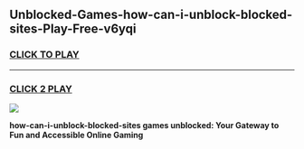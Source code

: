 
## Unblocked-Games-how-can-i-unblock-blocked-sites-Play-Free-v6yqi
<h3>
<a href="https://premium76.site?title=how-can-i-unblock-blocked-sites&ref=21A">CLICK TO PLAY</a></h3>
<hr>

<h3>
<a href="https://premium76.site?title=how-can-i-unblock-blocked-sites&ref=21A">CLICK 2 PLAY</a>
  
</h3>

<a href="https://premium76.site?title=how-can-i-unblock-blocked-sites&ref=21A"><img src="https://clearcache.store/games.png"></a>


**how-can-i-unblock-blocked-sites games unblocked: Your Gateway to Fun and Accessible Online Gaming**
